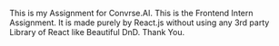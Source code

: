 This is my Assignment for Convrse.AI. 
This is the Frontend Intern Assignment.
It is made purely by React.js without using any 3rd party Library of React like Beautiful DnD.
Thank You.
